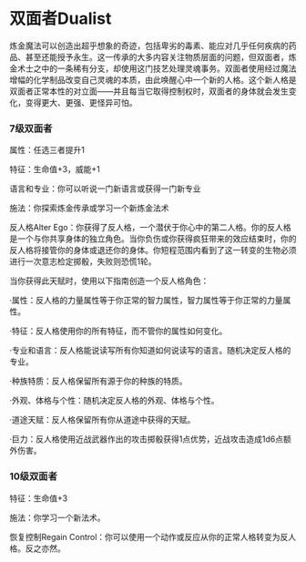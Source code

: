 # 双面者Dualist

炼金魔法可以创造出超乎想象的奇迹，包括卑劣的毒素、能应对几乎任何疾病的药品、甚至还能授予永生。这一传承的大多内容关注物质层面的问题，但双面者，炼金术士之中的一条稀有分支，却使用这门技艺处理灵魂事务。双面者使用经过魔法增幅的化学制品改变自己灵魂的本质，由此唤醒心中一个新的人格。这个新人格是双面者正常本性的对立面——并且每当它取得控制权时，双面者的身体就会发生变化，变得更大、更强、更怪异可怕。

### 7级双面者

属性：任选三者提升1

特征：生命值+3，威能+1

语言和专业：你可以听说一门新语言或获得一门新专业

施法：你探索炼金传承或学习一个新炼金法术

反人格Alter
Ego：你获得了反人格，一个潜伏于你心中的第二人格。你的反人格是一个与你共享身体的独立角色。当你负伤或你获得疯狂带来的效应结束时，你的反人格将接管你的身体或退还你的身体。你短程范围内看到了这一转变的生物必须进行一次意志检定掷骰，失败则恐慌1轮。

当你获得此天赋时，使用以下指南创造一个反人格角色：

·属性：反人格的力量属性等于你正常的智力属性，智力属性等于你正常的力量属性。

·特征：反人格使用你的所有特征，而不管你的属性如何变化。

·专业和语言：反人格能说读写所有你知道如何说读写的语言。随机决定反人格的专业。

·种族特质：反人格保留所有源于你的种族的特质。

·外观、体格与个性：随机决定反人格的外观、体格与个性。

·道途天赋：反人格保留所有你从道途中获得的天赋。

·巨力：反人格使用近战武器作出的攻击掷骰获得1点优势，近战攻击造成1d6点额外伤害。

### 10级双面者

特征：生命值+3

施法：你学习一个新法术。

恢复控制Regain
Control：你可以使用一个动作或反应从你的正常人格转变为反人格。反之亦然。
